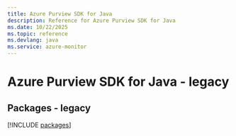 ```yaml
---
title: Azure Purview SDK for Java
description: Reference for Azure Purview SDK for Java
ms.date: 10/22/2025
ms.topic: reference
ms.devlang: java
ms.service: azure-monitor
---
```

# Azure Purview SDK for Java - legacy
## Packages - legacy
[!INCLUDE [packages](purview-index.md)]